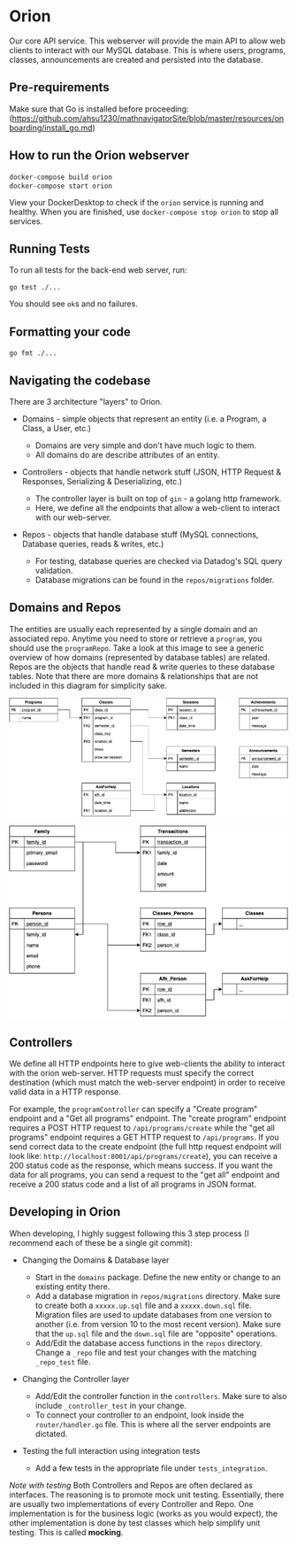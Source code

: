 # Orion

Our core API service. This webserver will provide the main API to allow web clients to interact with our MySQL database. This is where users, programs, classes, announcements are created and persisted into the database.

## Pre-requirements

Make sure that Go is installed before proceeding: (https://github.com/ahsu1230/mathnavigatorSite/blob/master/resources/onboarding/install_go.md)

## How to run the Orion webserver

```unix
docker-compose build orion
docker-compose start orion
```

View your DockerDesktop to check if the `orion` service is running and healthy. When you are finished, use `docker-compose stop orion` to stop all services.

## Running Tests

To run all tests for the back-end web server, run:
```
go test ./...
```
You should see `ok`s and no failures.

## Formatting your code

```
go fmt ./...
```

## Navigating the codebase

There are 3 architecture "layers" to Orion.

- Domains - simple objects that represent an entity (i.e. a Program, a Class, a User, etc.)
  - Domains are very simple and don't have much logic to them.
  - All domains do are describe attributes of an entity.

- Controllers - objects that handle network stuff (JSON, HTTP Request & Responses, Serializing & Deserializing, etc.)
  - The controller layer is built on top of `gin` - a golang http framework.
  - Here, we define all the endpoints that allow a web-client to interact with our web-server.

- Repos - objects that handle database stuff (MySQL connections, Database queries, reads & writes, etc.)
  - For testing, database queries are checked via Datadog's SQL query validation.
  - Database migrations can be found in the `repos/migrations` folder.

## Domains and Repos

The entities are usually each represented by a single domain and an associated repo. Anytime you need to store or retrieve a `program`, you should use the `programRepo`. Take a look at this image to see a generic overview of how domains (represented by database tables) are related. Repos are the objects that handle read & write queries to these database tables. Note that there are more domains & relationships that are not included in this diagram for simplicity sake.

![DIAGRAM_DOMAIN_REPO](../onboarding/images/diagram_programs_classes.png)

![DIAGRAM_DOMAIN_REPO](../onboarding/images/diagram_family_persons.png)

## Controllers

We define all HTTP endpoints here to give web-clients the ability to interact with the orion web-server. HTTP requests must specify the correct destination (which must match the web-server endpoint) in order to receive valid data in a HTTP response. 

For example, the `programController` can specify a "Create program" endpoint and a "Get all programs" endpoint. The "create program" endpoint requires a POST HTTP request to `/api/programs/create` while the "get all programs" endpoint requires a GET HTTP request to `/api/programs`. If you send correct data to the create endpoint (the full http request endpoint will look like: `http://localhost:8001/api/programs/create`), you can receive a 200 status code as the response, which means success. If you want the data for all programs, you can send a request to the "get all" endpoint and receive a 200 status code and a list of all programs in JSON format.

## Developing in Orion

When developing, I highly suggest following this 3 step process (I recommend each of these be a single git commit): 

- Changing the Domains & Database layer
  - Start in the `domains` package. Define the new entity or change to an existing entity there.
  - Add a database migration in `repos/migrations` directory. Make sure to create both a `xxxxx.up.sql` file and a `xxxxx.down.sql` file. Migration files are used to update databases from one version to another (i.e. from version 10 to the most recent version). Make sure that the `up.sql` file and the `down.sql` file are "opposite" operations.
  - Add/Edit the database access functions in the `repos` directory. Change a `_repo` file and test your changes with the matching `_repo_test` file.

- Changing the Controller layer
  - Add/Edit the controller function in the `controllers`. Make sure to also include `_controller_test` in your change.
  - To connect your controller to an endpoint, look inside the `router/handler.go` file. This is where all the server endpoints are dictated.

- Testing the full interaction using integration tests
  - Add a few tests in the appropriate file under `tests_integration`.

*Note with testing* Both Controllers and Repos are often declared as interfaces. The reasoning is to promote mock unit testing. Essentially, there are usually two implementations of every Controller and Repo. One implementation is for the business logic (works as you would expect), the other implementation is done by test classes which help simplify unit testing. This is called **mocking**.